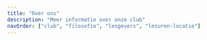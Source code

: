 ```yaml
---
title: "Over ons"
description: "Meer informatie over onze club"
navOrder: ["club", "filosofie", "lesgevers", "lesuren-locatie"]
---
```

